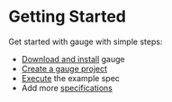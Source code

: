# Getting Started

Get started with gauge with simple steps:

* [Download and install](http://getgauge.io/down) gauge
* [Create a gauge project](creating_a_gauge_project/README.md)
* [Execute](creating_a_gauge_project/project_structure.md) the example spec
* Add more [specifications](../specifications/README.md)
